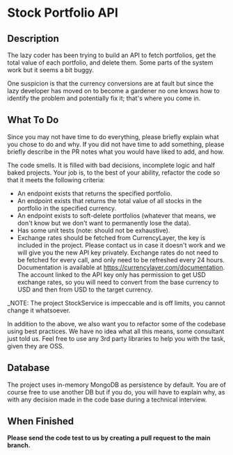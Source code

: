 # Stock Portfolio API

## Description
The lazy coder has been trying to build an API to fetch portfolios, get the total value of each portfolio, and delete them. Some parts of the system work but it seems a bit buggy. 

One suspicion is that the currency conversions are at fault but since the lazy developer has moved on to become a gardener no one knows how to identify the problem and potentially fix it; that's where you come in.

## What To Do
Since you may not have time to do everything, please briefly explain what you chose to do and why. If you did not have time to add something, please briefly describe in the PR notes what you would have liked to add, and how. 

The code smells. It is filled with bad decisions, incomplete logic and half baked projects. Your job is, to the best of your ability, refactor the code so that it meets the following criteria:
- An endpoint exists that returns the specified portfolio.
- An endpoint exists that returns the total value of all stocks in the portfolio in the specified currency.
- An endpoint exists to soft-delete portfolios (whatever that means, we don't know but we don't want to permanently lose the data).
- Has some unit tests (note: should not be exhaustive).
- Exchange rates should be fetched from CurrencyLayer, the key is included in the project. Please contact us in case it doesn't work and we will give you the new API key privately. Exchange rates do not need to be fetched for every call, and only need to be refreshed every 24 hours. Documentation is available at https://currencylayer.com/documentation. The account linked to the API key only has permission to get USD exchange rates, so you will need to convert from the base currency to USD and then from USD to the target currency.

_NOTE: The project StockService is impeccable and is off limits, you cannot change it whatsoever.

In addition to the above, we also want you to refactor some of the codebase using best practices. We have no idea what all this means, some consultant just told us. Feel free to use any 3rd party libraries to help you with the task, given they are OSS.

## Database
The project uses in-memory MongoDB as persistence by default. You are of course free to use another DB but if you do, you will have to explain why, as with any decision made in the code base during a technical interview.

## When Finished
**Please send the code test to us by creating a pull request to the main branch.**